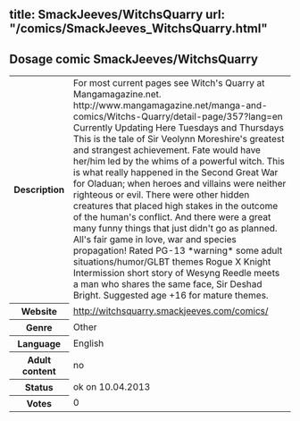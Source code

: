 title: SmackJeeves/WitchsQuarry
url: "/comics/SmackJeeves_WitchsQuarry.html"
---
Dosage comic SmackJeeves/WitchsQuarry
-----------------------------------------

<table class="comicinfo">
<tr>
<th>Description</th><td>For most current pages see Witch's Quarry at Mangamagazine.net. http://www.mangamagazine.net/manga-and-comics/Witchs-Quarry/detail-page/357?lang=en Currently Updating Here Tuesdays and Thursdays This is the tale of Sir Veolynn Moreshire's greatest and strangest achievement. Fate would have her/him led by the whims of a powerful witch. This is what really happened in the Second Great War for Oladuan; when heroes and villains were neither righteous or evil. There were other hidden creatures that placed high stakes in the outcome of the human's conflict. And there were a great many funny things that just didn't go as planned. All's fair game in love, war and species propagation! Rated PG-13 *warning* some adult situations/humor/GLBT themes Rogue X Knight Intermission short story of Wesyng Reedle meets a man who shares the same face, Sir Deshad Bright. Suggested age +16 for mature themes.</td>
</tr>
<tr>
<th>Website</th><td><a href="http://witchsquarry.smackjeeves.com/comics/">http://witchsquarry.smackjeeves.com/comics/</a></td>
</tr>
<tr>
<th>Genre</th><td>Other</td>
</tr>
<tr>
<th>Language</th><td>English</td>
</tr>
<tr>
<th>Adult content</th><td>no</td>
</tr>
<tr>
<th>Status</th><td>ok on 10.04.2013</td>
</tr>
<tr>
<th>Votes</th><td>0</div></td>
</tr>
</table>
